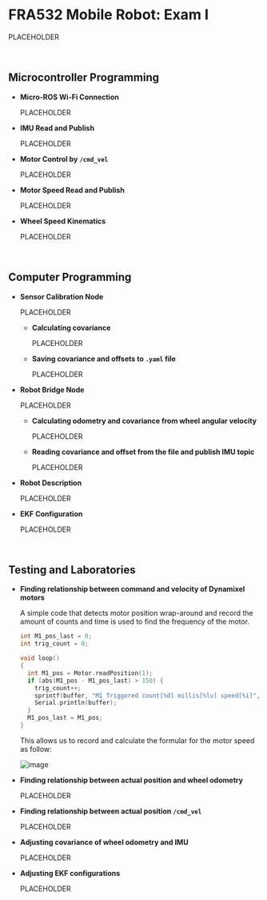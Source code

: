 # FRA532 Mobile Robot: Exam I

PLACEHOLDER

<br>

## Microcontroller Programming

- **Micro-ROS Wi-Fi Connection**

    PLACEHOLDER

- **IMU Read and Publish**

    PLACEHOLDER

- **Motor Control by `/cmd_vel`**

    PLACEHOLDER

- **Motor Speed Read and Publish**

    PLACEHOLDER

- **Wheel Speed Kinematics**

    PLACEHOLDER

<br>

## Computer Programming

- **Sensor Calibration Node**

    PLACEHOLDER
  
    - **Calculating covariance**
 
        PLACEHOLDER
      
    - **Saving covariance and offsets to `.yaml` file**
 
        PLACEHOLDER

- **Robot Bridge Node**

    PLACEHOLDER
  
    - **Calculating odometry and covariance from wheel angular velocity**
 
        PLACEHOLDER
      
    - **Reading covariance and offset from the file and publish IMU topic**
 
        PLACEHOLDER

- **Robot Description**

    PLACEHOLDER

- **EKF Configuration**

    PLACEHOLDER

<br>

## Testing and Laboratories

- **Finding relationship between command and velocity of Dynamixel motors**

    A simple code that detects motor position wrap-around and record the amount of counts and time is used to find the frequency of the motor.
  
    ```cpp
    int M1_pos_last = 0;
    int trig_count = 0;
    
    void loop() 
    {
      int M1_pos = Motor.readPosition(1);
      if (abs(M1_pos - M1_pos_last) > 150) {
        trig_count++;
        sprintf(buffer, "M1 Triggered count[%d] millis[%lu] speed[%i]", trig_count, millis(), Motor.readSpeed(1));
        Serial.println(buffer);
      }
      M1_pos_last = M1_pos;
    }
    ```
    This allows us to record and calculate the formular for the motor speed as follow:

    ![image](https://github.com/Nopparuj-an/FRA532EXAM_WS/assets/47713359/2b8b7c23-bc8f-4e88-9a38-10a52e235492)
  
- **Finding relationship between actual position and wheel odometry**

  PLACEHOLDER

- **Finding relationship between actual position `/cmd_vel`**

  PLACEHOLDER

- **Adjusting covariance of wheel odometry and IMU**

  PLACEHOLDER

- **Adjusting EKF configurations**

  PLACEHOLDER
